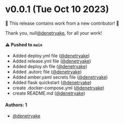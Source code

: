 # v0.0.1 (Tue Oct 10 2023)

:tada: This release contains work from a new contributor! :tada:

Thank you, null[@denetryake](https://github.com/denetryake), for all your work!

#### ⚠️ Pushed to `main`

- Added deploy.yml file ([@denetryake](https://github.com/denetryake))
- Added release.yml file ([@denetryake](https://github.com/denetryake))
- Added deploy.sh file ([@denetryake](https://github.com/denetryake))
- Added .autorc file ([@denetryake](https://github.com/denetryake))
- Added amber.yaml secrets file ([@denetryake](https://github.com/denetryake))
- Added flask quickstart ([@denetryake](https://github.com/denetryake))
- create .docker-compose.yml ([@denetryake](https://github.com/denetryake))
- create README.md ([@denetryake](https://github.com/denetryake))

#### Authors: 1

- [@denetryake](https://github.com/denetryake)
